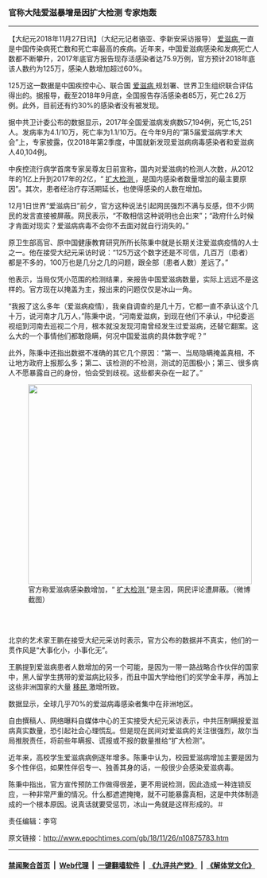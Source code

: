### 官称大陆爱滋暴增是因扩大检测 专家炮轰
------------------------

<p>
 【大纪元2018年11月27日讯】（大纪元记者骆亚、李新安采访报导）
 <a href="http://www.epochtimes.com/gb/tag/%E7%88%B1%E6%BB%8B%E7%97%85.html">
  爱滋病
 </a>
 一直是中国传染病死亡数和死亡率最高的疾病。近年来，中国爱滋病感染和发病死亡人数都不断攀升，2017年底官方报告现存活感染者达75.9万例，官方预计2018年底该人数约为125万，感染人数增加超过60%。
</p>
<p>
 125万这一数据是中国疾控中心、联合国
 <a href="http://www.epochtimes.com/gb/tag/%E7%88%B1%E6%BB%8B%E7%97%85.html">
  爱滋病
 </a>
 规划署、世界卫生组织联合评估得出的。据报导，截至2018年9月底，全国报告存活感染者85万，死亡26.2万例。此外，目前还有约30%的感染者没有被发现。
</p>
<p>
 据中共卫计委公布的数据显示，2017年全国爱滋病发病数57,194例，死亡15,251人。发病率为4.1/10万，死亡率为1.1/10万。在今年9月的“第5届爱滋病学术大会”上，专家披露，仅2018年第2季度，中国就新发现爱滋病病毒感染者和爱滋病人40,104例。
</p>
<p>
 中疾控流行病学首席专家吴尊友日前宣称，国内对爱滋病的检测人次数，从2012年的1亿上升到2017年的2亿，“
 <a href="http://www.epochtimes.com/gb/tag/%E6%89%A9%E5%A4%A7%E6%A3%80%E6%B5%8B.html">
  扩大检测
 </a>
 ，是国内感染者数量增加的最主要原因”。其次，患者经治疗存活期延长，也使得感染的人数在增加。
</p>
<p>
 12月1日世界“爱滋病日”前夕，官方这种说法引起网民强烈不满与反感，但不少网民的发言直接被屏蔽。网民表示，“不敢相信这种说明也会出来”；“政府什么时候才肯面对现实？爱滋病病毒不会你不去面对就自行消失的。”
</p>
<p>
 原卫生部高官、原中国健康教育研究所所长陈秉中就是长期关注爱滋病疫情的人士之一。他在接受大纪元采访时说：“125万这个数字还是不可信，几百万（患者）都是不多的，100万也是几分之几的问题，跟全部（患者人数）差远了。”
</p>
<p>
 他表示，当局仅凭小范围的检测结果，来报告中国爱滋病数量，实际上远远不是这样的。官方现在以掩盖为主，报出来的问题仅仅是冰山一角。
</p>
<p>
 “我报了这么多年（爱滋病疫情），我亲自调查的是几十万，它都一直不承认这个几十万，说河南才几万人，”陈秉中说，“河南爱滋病，到现在他们不承认，中纪委巡视组到河南去巡视二个月，根本就没发现河南曾经发生过爱滋病，还替它翻案。这么大的一个事情他们都敢隐瞒，何况中国爱滋病的具体数字呢？”
</p>
<p>
 此外，陈秉中还指出数据不准确的其它几个原因：“第一、当局隐瞒掩盖真相，不让地方政府上报那么多；第二、该检测的不检测，测试的范围极小；第三、很多病人不愿暴露自己的身份，怕会受到歧视。这些都夹杂在一起了。”
</p>
<figure class="wp-caption aligncenter" id="attachment_10875840" style="width: 450px">
 <a href="http://i.epochtimes.com/assets/uploads/2018/11/333_meitu_1.jpg">
  <img alt="" class="wp-image-10875840 size-medium" height="402" src="http://i.epochtimes.com/assets/uploads/2018/11/333_meitu_1-450x402.jpg" width="450"/>
 </a>
 <br/><figcaption class="wp-caption-text">
  官方称爱滋病感染数增加，“
  <a href="http://www.epochtimes.com/gb/tag/%E6%89%A9%E5%A4%A7%E6%A3%80%E6%B5%8B.html">
   扩大检测
  </a>
  ”是主因，网民评论遭屏蔽。（微博截图）
 </figcaption><br/>
</figure><br/>
<p>
 北京的艺术家王鹏在接受大纪元采访时表示，官方公布的数据并不真实，他们的一贯作风是“大事化小，小事化无”。
</p>
<p>
 王鹏提到爱滋病患者人数增加的另一个可能，是因为一带一路战略合作伙伴的国家中，黑人留学生携带的爱滋病比较多，而且中国大学给他们的奖学金丰厚，再加上这些非洲国家的大量
 <a href="http://www.epochtimes.com/gb/tag/%E7%A7%BB%E6%B0%91.html">
  移民
 </a>
 激增所致。
</p>
<p>
 数据显示，全球几乎70%的爱滋病毒感染者集中在非洲地区。
</p>
<p>
 自由撰稿人、网络曝料自媒体中心的王实接受大纪元采访表示，中共压制瞒报爱滋病真实数量，恐引起社会心理慌乱。但是现在民间对爱滋病的关注很强烈，故尔当局推脱责任，将前些年瞒报、谎报或不报的数量推给“扩大检测”。
</p>
<p>
 近年来，高校学生爱滋病病例逐年增多。陈秉中认为，校园爱滋病增加主要是因为多个性伴侣，如果性伴侣专一、独善其身的话，一般很少会感染爱滋病毒。
</p>
<p>
 陈秉中指出，官方宣传预防工作做得很差，更不用说检测，因此造成一种连锁反应，一种非常严重的情况。什么都遮遮掩掩，就不可能暴露真相，这是中共体制造成的一个根本原因。说真话就要受惩罚，冰山一角就是这样形成的。＃
</p>
<p>
 责任编辑：李穹
</p>

原文链接：http://www.epochtimes.com/gb/18/11/26/n10875783.htm


------------------------
#### [禁闻聚合首页](https://github.com/gfw-breaker/banned-news/blob/master/README.md) &nbsp;|&nbsp; [Web代理](https://github.com/gfw-breaker/open-proxy/blob/master/README.md) &nbsp;|&nbsp; [一键翻墙软件](https://github.com/gfw-breaker/nogfw/blob/master/README.md) &nbsp;|&nbsp; [《九评共产党》](https://github.com/gfw-breaker/9ping.md/blob/master/README.md#九评之一评共产党是什么) &nbsp;|&nbsp; [《解体党文化》](https://github.com/gfw-breaker/jtdwh.md/blob/master/README.md#绪论)